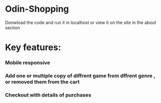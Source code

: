 # Odin-Shopping
Donwload the code and run it in localhost or view it on the site in the about section

# Key features:

### Mobile responsive

### Add one or multiple copy of diffrent game from dffrent genre , or removed them from the cart

### Checkout with details of purchases



